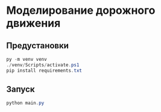 # Моделирование дорожного движения

## Предустановки

```powershell
py -m venv venv
./venv/Scripts/activate.ps1
pip install requirements.txt
```

## Запуск
```powershell
python main.py
```
